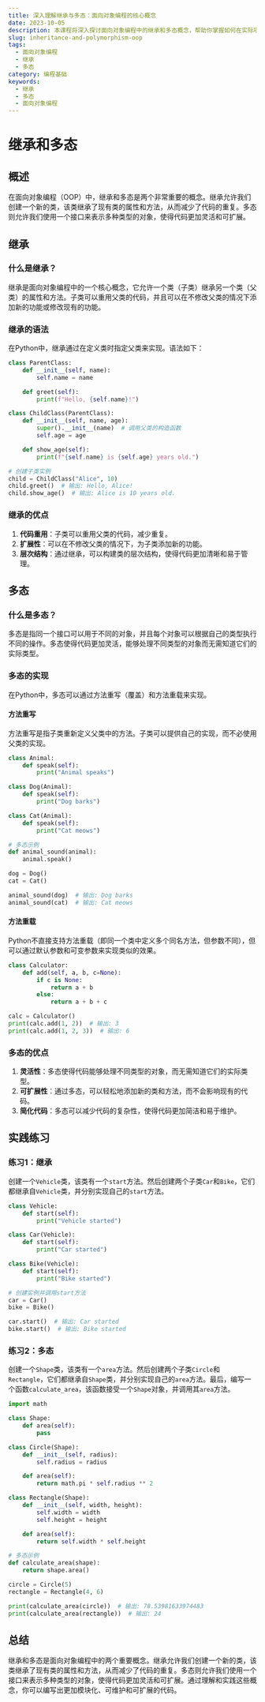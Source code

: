 ```yaml
---
title: 深入理解继承与多态：面向对象编程的核心概念
date: 2023-10-05
description: 本课程将深入探讨面向对象编程中的继承和多态概念，帮助你掌握如何在实际项目中有效应用这些核心技术。
slug: inheritance-and-polymorphism-oop
tags:
  - 面向对象编程
  - 继承
  - 多态
category: 编程基础
keywords:
  - 继承
  - 多态
  - 面向对象编程
---
```


# 继承和多态

## 概述

在面向对象编程（OOP）中，继承和多态是两个非常重要的概念。继承允许我们创建一个新的类，该类继承了现有类的属性和方法，从而减少了代码的重复。多态则允许我们使用一个接口来表示多种类型的对象，使得代码更加灵活和可扩展。

## 继承

### 什么是继承？

继承是面向对象编程中的一个核心概念，它允许一个类（子类）继承另一个类（父类）的属性和方法。子类可以重用父类的代码，并且可以在不修改父类的情况下添加新的功能或修改现有的功能。

### 继承的语法

在Python中，继承通过在定义类时指定父类来实现。语法如下：

```python
class ParentClass:
    def __init__(self, name):
        self.name = name

    def greet(self):
        print(f"Hello, {self.name}!")

class ChildClass(ParentClass):
    def __init__(self, name, age):
        super().__init__(name)  # 调用父类的构造函数
        self.age = age

    def show_age(self):
        print(f"{self.name} is {self.age} years old.")

# 创建子类实例
child = ChildClass("Alice", 10)
child.greet()  # 输出: Hello, Alice!
child.show_age()  # 输出: Alice is 10 years old.
```

### 继承的优点

1. **代码重用**：子类可以重用父类的代码，减少重复。
2. **扩展性**：可以在不修改父类的情况下，为子类添加新的功能。
3. **层次结构**：通过继承，可以构建类的层次结构，使得代码更加清晰和易于管理。

## 多态

### 什么是多态？

多态是指同一个接口可以用于不同的对象，并且每个对象可以根据自己的类型执行不同的操作。多态使得代码更加灵活，能够处理不同类型的对象而无需知道它们的实际类型。

### 多态的实现

在Python中，多态可以通过方法重写（覆盖）和方法重载来实现。

#### 方法重写

方法重写是指子类重新定义父类中的方法。子类可以提供自己的实现，而不必使用父类的实现。

```python
class Animal:
    def speak(self):
        print("Animal speaks")

class Dog(Animal):
    def speak(self):
        print("Dog barks")

class Cat(Animal):
    def speak(self):
        print("Cat meows")

# 多态示例
def animal_sound(animal):
    animal.speak()

dog = Dog()
cat = Cat()

animal_sound(dog)  # 输出: Dog barks
animal_sound(cat)  # 输出: Cat meows
```

#### 方法重载

Python不直接支持方法重载（即同一个类中定义多个同名方法，但参数不同），但可以通过默认参数和可变参数来实现类似的效果。

```python
class Calculator:
    def add(self, a, b, c=None):
        if c is None:
            return a + b
        else:
            return a + b + c

calc = Calculator()
print(calc.add(1, 2))  # 输出: 3
print(calc.add(1, 2, 3))  # 输出: 6
```

### 多态的优点

1. **灵活性**：多态使得代码能够处理不同类型的对象，而无需知道它们的实际类型。
2. **可扩展性**：通过多态，可以轻松地添加新的类和方法，而不会影响现有的代码。
3. **简化代码**：多态可以减少代码的复杂性，使得代码更加简洁和易于维护。

## 实践练习

### 练习1：继承

创建一个`Vehicle`类，该类有一个`start`方法。然后创建两个子类`Car`和`Bike`，它们都继承自`Vehicle`类，并分别实现自己的`start`方法。

```python
class Vehicle:
    def start(self):
        print("Vehicle started")

class Car(Vehicle):
    def start(self):
        print("Car started")

class Bike(Vehicle):
    def start(self):
        print("Bike started")

# 创建实例并调用start方法
car = Car()
bike = Bike()

car.start()  # 输出: Car started
bike.start()  # 输出: Bike started
```

### 练习2：多态

创建一个`Shape`类，该类有一个`area`方法。然后创建两个子类`Circle`和`Rectangle`，它们都继承自`Shape`类，并分别实现自己的`area`方法。最后，编写一个函数`calculate_area`，该函数接受一个`Shape`对象，并调用其`area`方法。

```python
import math

class Shape:
    def area(self):
        pass

class Circle(Shape):
    def __init__(self, radius):
        self.radius = radius

    def area(self):
        return math.pi * self.radius ** 2

class Rectangle(Shape):
    def __init__(self, width, height):
        self.width = width
        self.height = height

    def area(self):
        return self.width * self.height

# 多态示例
def calculate_area(shape):
    return shape.area()

circle = Circle(5)
rectangle = Rectangle(4, 6)

print(calculate_area(circle))  # 输出: 78.53981633974483
print(calculate_area(rectangle))  # 输出: 24
```

## 总结

继承和多态是面向对象编程中的两个重要概念。继承允许我们创建一个新的类，该类继承了现有类的属性和方法，从而减少了代码的重复。多态则允许我们使用一个接口来表示多种类型的对象，使得代码更加灵活和可扩展。通过理解和实践这些概念，你可以编写出更加模块化、可维护和可扩展的代码。